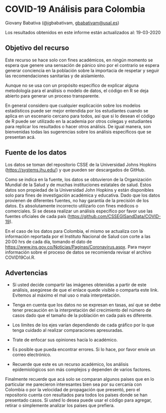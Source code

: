 # COVID-19 Análisis para Colombia

Giovany Babativa (@jgbabativam, gbabativam@usal.es)

Los resultados obtenidos en este informe están actualizados al: 19-03-2020


## Objetivo del recurso

Este recurso se hace solo con fines académicos, en ningún momento se espera que genere una sensación de pánico sino por el contrario se espera generar conciencia en la población sobre la importacia de respetar y seguir las recomendaciones sanitarias y de aislamiento.

Aunque no se usa con un propósito específico de explicar alguna metodología para el análisis o modelo de datos, el código en R se deja abierto para generar un proceso transparente. 

En general considero que cualquier explicación sobre los modelos estadísticos puede ser mejor entendida por los estudiantes cuando se aplica en un escenario cercano para todos, así que si lo desean el código de R puede ser utilizado en la academia por otros colegas y estudiantes para replicar los resultados o hacer otros análisis. De igual manera, son bienvenidas todas las sugerencias sobre los análisis específicos que se presentan acá.

## Fuente de los datos

Los datos se toman del repositorio CSSE de la Universidad Johns Hopkins (https://systems.jhu.edu/) y que pueden ser descargados de GitHub. 

Como se indica en la fuente, los datos se obtuvieron de la Organización Mundial de la Salud y de muchas instituciones estatales de salud. Estos datos son propiedad de la Universidad John Hopkins y están disponibles solo para fines de investigación académica y educativa.  Dado que los datos provienen de diferentes fuentes, no hay garantía de la precisión de los datos.  Es absolutamente incorrecto utilizarlo con fines médicos o comerciales. Si se desea realizar un análisis específico por favor use las fuentes oficiales de cada país (https://github.com/CSSEGISandData/COVID-19). 

En el caso de los datos para Colombia, el mismo se actualiza con la información reportada por el Instituto Nacional de Salud con corte a las 20:00 hrs de cada día, tomando el dato de https://www.ins.gov.co/Noticias/Paginas/Coronavirus.aspx. Para mayor información sobre el proceso de datos se recomienda revisar el archivo COVID19Col.R.

## Advertencias

- Si usted decide compartir las imágenes obtenidas a partir de este  análisis, asegúrese de que el enlace quede visible o comparta este link. Evitemos al máximo el mal uso o mala interpretación.

- Tenga en cuenta que los datos no se expresan en tasas, así que se debe tener precaución en la interpretación del crecimiento del número de casos dado que el tamaño de la población en cada país es diferente.

- Los límites de los ejes varían dependiendo de cada gráfico por lo que tenga cuidado al realizar comparaciones apresuradas.

- Trate de enfocar sus opiniones hacía lo académico.

- Es posible que pueda encontrar errores. Si lo hace, por favor envíe un correo electrónico.

- Recuerde que este es un recurso académico, los análisis epidemiológicos son más complejos y dependen de varios factores.

Finalmente recuerde que acá solo se comparan algunos países que en lo particular me parecieron interesantes bien sea por su cercanía con Colombia o por la velocidad de propagación que presentó, pero el repositorio cuenta con resultados para todos los países donde se han presentado casos. Si usted lo desea puede usar el código para agregar, retirar o simplemente analizar los países que prefiera.


